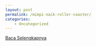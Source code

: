 ```yaml
---
layout: post
permalink: /mimpi-naik-roller-coaster/
categories:
    - Uncategorized
---
```


[Baca Selengkapnya](/06)